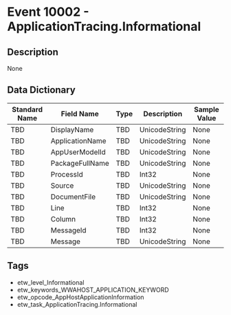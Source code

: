 # Event 10002 - ApplicationTracing.Informational

## Description
None

## Data Dictionary
|Standard Name|Field Name|Type|Description|Sample Value|
|---|---|---|---|---|
|TBD|DisplayName|TBD|UnicodeString|None|None|
|TBD|ApplicationName|TBD|UnicodeString|None|None|
|TBD|AppUserModelId|TBD|UnicodeString|None|None|
|TBD|PackageFullName|TBD|UnicodeString|None|None|
|TBD|ProcessId|TBD|Int32|None|None|
|TBD|Source|TBD|UnicodeString|None|None|
|TBD|DocumentFile|TBD|UnicodeString|None|None|
|TBD|Line|TBD|Int32|None|None|
|TBD|Column|TBD|Int32|None|None|
|TBD|MessageId|TBD|Int32|None|None|
|TBD|Message|TBD|UnicodeString|None|None|

## Tags
* etw_level_Informational
* etw_keywords_WWAHOST_APPLICATION_KEYWORD
* etw_opcode_AppHostApplicationInformation
* etw_task_ApplicationTracing.Informational